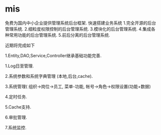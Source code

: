 # mis
免费为国内中小企业提供管理系统后台框架. 快速搭建业务系统
1.完全开源的后台管理系统. 
2.细粒度权限控制的后台管理系统. 
3.模块化的后台管理系统. 
4.集成各种常用功能的后台管理系统. 
5.前后分离的后台管理系统.


近期将完成如下

1.Entity,DAO,Service,Controller继承基础功能完善.

1.Log日至管理.

2.系统参数和系统字典管理 (本地,后台,cache).

3.系统管理( 组织->岗位->员工, 菜单-功能, 帐号->角色->权限设置(功能+数据)

4.定时任务.

5.Cache支持. 

6.审批管理.

7.系统监控.

 
